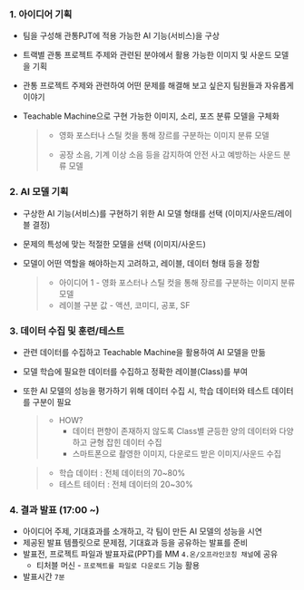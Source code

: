 ### 1. 아이디어 기획

- 팀을 구성해 관통PJT에 적용 가능한 AI 기능(서비스)을 구상

- 트랙별 관통 프로젝트 주제와 관련된 분야에서 활용 가능한 이미지 및 사운드 모델을 기획

- 관통 프로젝트 주제와 관련하여 어떤 문제를 해결해 보고 싶은지 팀원들과 자유롭게 이야기

- Teachable Machine으로 구현 가능한 이미지, 소리, 포즈 분류 모델을 구체화

  > - 영화 포스터나 스틸 컷을 통해 장르를 구분하는 이미지 분류 모델
  >
  > - 공장 소음, 기계 이상 소음 등을 감지하여 안전 사고 예방하는 사운드 분류 모델

### 2. AI 모델 기획

- 구상한 AI 기능(서비스)를 구현하기 위한 AI 모델 형태를 선택 (이미지/사운드/레이블 결정)

- 문제의 특성에 맞는 적절한 모델을 선택 (이미지/사운드)

- 모델이 어떤 역할을 해야하는지 고려하고, 레이블, 데이터 형태 등을 정함

  > - 아이디어 1 - 영화 포스터나 스틸 컷을 통해 장르를 구분하는 이미지 분류 모델
  > - 레이블 구분 값 - 액션, 코미디, 공포, SF

### 3. 데이터 수집 및 훈련/테스트

- 관련 데이터를 수집하고 Teachable Machine을 활용하여 AI 모델을 만듦

- 모델 학습에 필요한 데이터를 수집하고 정확한 레이블(Class)를 부여

- 또한 AI 모델의 성능을 평가하기 위해 데이터 수집 시, 학습 데이터와 테스트 데이터를 구분이 필요

  > - HOW?
  >   - 데이터 편향이 존재하지 않도록 Class별 균등한 양의 데이터와 다양하고 균형 잡힌 데이터 수집
  >   - 스마트폰으로 촬영한 이미지, 다운로드 받은 이미지/사운드 수집

  > - 학습 데이터 : 전체 데이터의 70~80%
  > - 테스트 테이터 : 전체 데이터의 20~30%

### 4. 결과 발표 (17:00 ~)

- 아이디어 주제, 기대효과를 소개하고, 각 팀이 만든 AI 모델의 성능을 시연
- 제공된 발표 템플릿으로 문제점, 기대효과 등을 공유하는 발표를 준비
- 발표전, 프로젝트 파일과 발표자료(PPT)를 MM `4.온/오프라인코칭 채널`에 공유
  - 티처블 머신 - `프로젝트를 파일로 다운로드` 기능 활용
- 발표시간 `7분`